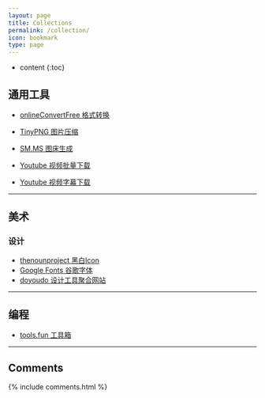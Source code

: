 ```yaml
---
layout: page
title: Collections
permalink: /collection/
icon: bookmark
type: page
---
```


* content
{:toc}
## 通用工具

- [onlineConvertFree 格式转换](https://onlineconvertfree.com/zh/)

- [TinyPNG 图片压缩](https://tinypng.com/)

- [SM.MS 图床生成](https://sm.ms/)

- [Youtube 视频批量下载](https://youtubemultidownloader.net/playlists.html)

- [Youtube 视频字幕下载](https://downsub.com/)

  

---



## 美术

### 设计

- [thenounproject 黑白Icon](https://thenounproject.com/)
- [Google Fonts 谷歌字体](https://fonts.google.com/)
- [doyoudo 设计工具聚合网站](https://www.doyoudo.com/resources)



---



## 编程

- [tools.fun 工具箱](https://tools.fun/index.html)



---





## Comments

{% include comments.html %}
